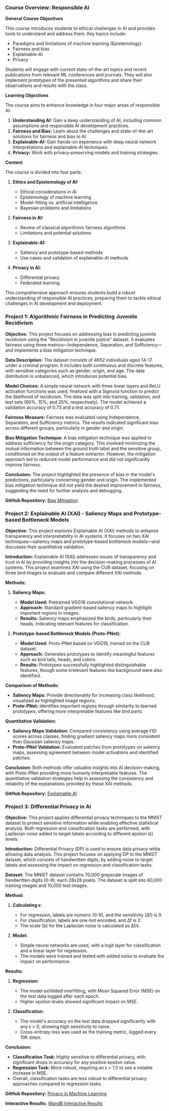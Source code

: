 ### Course Overview: Responsible AI

**General Course Objectives**

This course introduces students to ethical challenges in AI and provides tools to understand and address them. Key topics include:

- Paradigms and limitations of machine learning (Epistemology)
- Fairness and bias
- Explainable-AI
- Privacy

Students will engage with current state-of-the-art topics and recent publications from relevant ML conferences and journals. They will also implement prototypes of the presented algorithms and share their observations and results with the class.

**Learning Objectives**

The course aims to enhance knowledge in four major areas of responsible AI:

1. **Understanding AI:** Gain a deep understanding of AI, including common assumptions and responsible AI development practices.
2. **Fairness and Bias:** Learn about the challenges and state-of-the-art solutions for fairness and bias in AI.
3. **Explainable-AI:** Gain hands-on experience with deep neural network interpretations and explainable-AI techniques.
4. **Privacy:** Work with privacy-preserving models and training strategies.

**Content**

The course is divided into four parts:

1. **Ethics and Epistemology of AI:**
   - Ethical considerations in AI
   - Epistemology of machine learning
   - Model-fitting vs. artificial intelligence
   - Bayesian problems and limitations

2. **Fairness in AI:**
   - Review of classical algorithmic fairness algorithms
   - Limitations and potential solutions

3. **Explainable-AI:**
   - Saliency and prototype-based methods
   - Use cases and validation of explainable-AI methods

4. **Privacy in AI:**
   - Differential privacy
   - Federated learning

This comprehensive approach ensures students build a robust understanding of responsible AI practices, preparing them to tackle ethical challenges in AI development and deployment.


### Project 1: Algorithmic Fairness in Predicting Juvenile Recidivism

**Objective:**
This project focuses on addressing bias in predicting juvenile recidivism using the "Recidivism in juvenile justice" dataset. It evaluates fairness using three metrics—Independence, Separation, and Sufficiency—and implements a bias mitigation technique.

**Data Description:**
The dataset consists of 4652 individuals aged 14-17 under a criminal program. It includes both continuous and discrete features, with sensitive categories such as gender, origin, and age. The data distribution is unbalanced, which introduces potential bias.

**Model Choices:**
A simple neural network with three linear layers and ReLU activation functions was used, finalized with a Sigmoid function to predict the likelihood of recidivism. The data was split into training, validation, and test sets (60%, 15%, and 25%, respectively). The model achieved a validation accuracy of 0.73 and a test accuracy of 0.71.

**Fairness Measure:**
Fairness was evaluated using Independence, Separation, and Sufficiency metrics. The results indicated significant bias across different groups, particularly in gender and origin.

**Bias Mitigation Technique:**
A bias mitigation technique was applied to address sufficiency for the origin category. This involved minimizing the mutual information between the ground truth label and the sensitive group, conditioned on the output of a feature extractor. However, the mitigation approach led to reduced model performance and did not significantly improve fairness.

**Conclusion:**
The project highlighted the presence of bias in the model's predictions, particularly concerning gender and origin. The implemented bias mitigation technique did not yield the desired improvement in fairness, suggesting the need for further analysis and debugging.

**GitHub Repository:** [Bias Mitigation](https://github.com/DrJupiter/Responsible-Ai-1)

### Project 2: Explainable AI (XAI) - Saliency Maps and Prototype-based Bottleneck Models

**Objective:**
This project explores Explainable AI (XAI) methods to enhance transparency and interpretability in AI systems. It focuses on two XAI techniques—saliency maps and prototype-based bottleneck models—and discusses their quantitative validation.

**Introduction:**
Explainable AI (XAI) addresses issues of transparency and trust in AI by providing insights into the decision-making processes of AI systems. This project examines XAI using the CUB dataset, focusing on three bird images to evaluate and compare different XAI methods.

**Methods:**

1. **Saliency Maps:**
   - **Model Used:** Pretrained VGG16 convolutional network.
   - **Approach:** Standard gradient-based saliency maps to highlight important regions in images.
   - **Results:** Saliency maps emphasized the birds, particularly their heads, indicating relevant features for classification.

2. **Prototype-based Bottleneck Models (Proto-PNet):**
   - **Model Used:** Proto-PNet based on VGG19, trained on the CUB dataset.
   - **Approach:** Generates prototypes to identify meaningful features such as bird tails, heads, and colors.
   - **Results:** Prototypes successfully highlighted distinguishable features, though some irrelevant features like background were also identified.

**Comparison of Methods:**
- **Saliency Maps:** Provide directionality for increasing class likelihood, visualized as highlighted image regions.
- **Proto-PNet:** Identifies important regions through similarity to learned prototypes, offering more interpretable features like bird parts.

**Quantitative Validation:**
- **Saliency Maps Validation:** Compared consistency using average FID scores across classes, finding gradient saliency maps more consistent than Gaussian saliency maps.
- **Proto-PNet Validation:** Evaluated patches from prototypes on saliency maps, assessing agreement between model activations and identified patches.

**Conclusion:**
Both methods offer valuable insights into AI decision-making, with Proto-PNet providing more humanly interpretable features. The quantitative validation strategies help in assessing the consistency and reliability of the explanations provided by these XAI methods.

**GitHub Repository:** [Explainable AI](https://github.com/DrJupiter/2ResponsibleAI)
### Project 3: Differential Privacy in AI

**Objective:**
This project applies differential privacy techniques to the MNIST dataset to protect sensitive information while enabling effective statistical analysis. Both regression and classification tasks are performed, with Laplacian noise added to target labels according to different epsilon (ϵ) levels.

**Introduction:**
Differential Privacy (DP) is used to ensure data privacy while allowing data analysis. This project focuses on applying DP to the MNIST dataset, which consists of handwritten digits, by adding noise to target labels and assessing the impact on regression and classification tasks.

**Dataset:**
The MNIST dataset contains 70,000 grayscale images of handwritten digits (0-9), each 28x28 pixels. The dataset is split into 60,000 training images and 10,000 test images.

**Method:**
1. **Calculating ϵ:**
   - For regression, labels are numeric (0-9), and the sensitivity (Δf) is 9.
   - For classification, labels are one-hot encoded, and Δf is 2.
   - The scale (b) for the Laplacian noise is calculated as Δf/ϵ.

2. **Model:**
   - Simple neural networks are used, with a logit layer for classification and a linear layer for regression.
   - The models were trained and tested with added noise to evaluate the impact on performance.

**Results:**
1. **Regression:**
   - The model exhibited overfitting, with Mean Squared Error (MSE) on the test data logged after each epoch.
   - Higher epsilon levels showed significant impact on MSE.

2. **Classification:**
   - The model's accuracy on the test data dropped significantly with any ϵ > 0, showing high sensitivity to noise.
   - Cross-entropy loss was used as the training metric, logged every 10K steps.

**Conclusion:**
- **Classification Task:** Highly sensitive to differential privacy, with significant drops in accuracy for any positive epsilon value.
- **Regression Task:** More robust, requiring an ϵ > 1.5 to see a notable increase in MSE.
- Overall, classification tasks are less robust to differential privacy approaches compared to regression tasks.

**GitHub Repository:** [Privacy in Machine Learning](https://github.com/DrJupiter/Responsible-3)

**Interactive Results:** [WandB Interactive Results](https://wandb.ai/klausjupiter/responsibleai-3)
